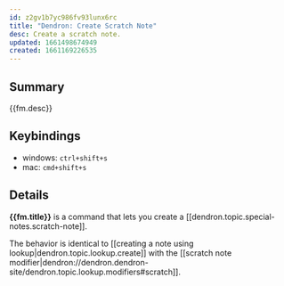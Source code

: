 ```yaml
---
id: z2gv1b7yc986fv93lunx6rc
title: "Dendron: Create Scratch Note"
desc: Create a scratch note.
updated: 1661498674949
created: 1661169226535
---
```


## Summary

{{fm.desc}}

## Keybindings
- windows: `ctrl+shift+s`
- mac: `cmd+shift+s`

## Details

**{{fm.title}}** is a command that lets you create a [[dendron.topic.special-notes.scratch-note]].

The behavior is identical to [[creating a note using lookup|dendron.topic.lookup.create]] with the [[scratch note modifier|dendron://dendron.dendron-site/dendron.topic.lookup.modifiers#scratch]].